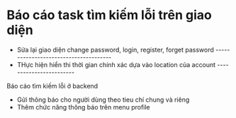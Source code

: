 Báo cáo task tìm kiếm lỗi trên giao diện
========================
 - Sửa lại giao diện change password, login, register, forget password --------------------------------------
 - THực hiện hiển thi thời gian chính xác dựa vào location của account ------------------------
 
Báo cáo tìm kiếm lỗi ở backend
 
 - Gửi thông báo cho người dùng theo tieu chí chung và riêng
 - Thêm chức năng thông báo trên menu profile
  
  
